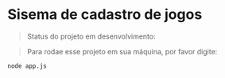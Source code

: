 <h1>Sisema de cadastro de jogos</h1>

> Status do projeto em desenvolvimento:

> Para rodae esse projeto em sua máquina, por favor digite:

```
node app.js 
```
